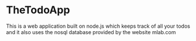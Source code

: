 # TheTodoApp
This is a  web application built on node.js which keeps track of all your todos and it also uses the nosql database provided by the website mlab.com 
